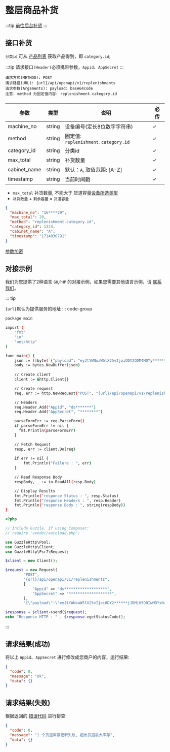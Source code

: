 # 整层商品补货

:::tip
[前往后台补货](https://dash.awish.vip/dashboard/machines/)
:::

## 接口补货

`分类id` 可从 [产品列表](products.md) 获取产品得到，即 `category.id`;

:::tip
请求接口`(Header)`必须携带参数，`Appid`、`AppSecret`
:::

```
请求方式(METHOD): POST
请求路径(URL): {url}/api/openapi/v1/replenishments
请求参数(Argsments): payload: base64code
注意: method 为固定值内容: replenishment.category.id
```

### <Badge type="danger" text="Payload" />

| 参数           | 类型     | 说明                               | 必传 |
|--------------|--------|----------------------------------|----|
| machine_no   | string | 设备编号(定长8位数字字符串)                  | ✓  |
| method       | string | 固定值: `replenishment.category.id` | ✓  |
| category_id  | string    | 分类id                             | ✓  |
| max_total    | string    | 补货数量                             | ✓  |
| cabinet_name | string | 默认：`A`, 取值范围: [A-Z]              | ✓  |
| timestamp    | string    | 当前时间戳                            | ✓  |

+ ``max_total`` 补货数量, 不能大于 货道容量[设备所选类型](https://dash.awish.vip/dashboard/machines/model)
+ `补货数量` + `剩余容量` = `货道容量`

```json
{
  "machine_no": "16****29",
  "max_total": 20,
  "method": "replenishment.category.id",
  "category_id": 1324,
  "cabinet_name": "A",
  "timestamp": "1714030791"
}
```

[参数加密](signatory.md)

## 对接示例

我们为您提供了2种语言 `GO`,`PHP` 的对接示例，如果您需要其他语言示例，请 [联系我们](../support.md)。

::: tip

`{url}`默认为提供服务的地址
::: code-group

```sh [GO]
package main

import (
	"fmt"
	"io"
	"net/http"
)

func main() {
	json := []byte(`{"payload": "eyJtYWNoaW5lX25vIjoiODY2ODM4MDYy*******YxNzM5QiIsInRpbWVzdGFtcCI6IjE3MTMyNTE3MjYifQ=="}`)
	body := bytes.NewBuffer(json)
	
	// Create client
	client := &http.Client{}

	// Create request
	req, err := http.NewRequest("POST", "{url}/api/openapi/v1/replenishments", body)

	// Headers
	req.Header.Add("Appid", "ds*******")
	req.Header.Add("AppSecret", "********")

	parseFormErr := req.ParseForm()
	if parseFormErr != nil {
	  fmt.Println(parseFormErr)    
	}

	// Fetch Request
	resp, err := client.Do(req)
	
	if err != nil {
		fmt.Println("Failure : ", err)
	}

	// Read Response Body
	respBody, _ := io.ReadAll(resp.Body)

	// Display Results
	fmt.Println("response Status : ", resp.Status)
	fmt.Println("response Headers : ", resp.Header)
	fmt.Println("response Body : ", string(respBody))
}
```

```php [PHP]
<?php

// Include Guzzle. If using Composer:
// require 'vendor/autoload.php';

use GuzzleHttp\Pool;
use GuzzleHttp\Client;
use GuzzleHttp\Psr7\Request;

$client = new Client();

$request = new Request(
        "POST",
        "{url}/api/openapi/v1/replenishments",
        [
            "Appid" => "ds*******************",
            "AppSecret" => "*******************",
        ],
        "{\"payload\":\"eyJtYWNoaW5lX25vIjoiODY2******jJBMjU5Q0IwMDYxNzM5QiIsInRpbWVzdGFtcCI6IjE3MTMyNTE3MjYifQ==\"}");

$response = $client->send($request);
echo "Response HTTP : " . $response->getStatusCode();
```

:::

## 请求结果(成功)

将以上 `Appid`、`AppSecret` 进行修改成您商户的内容，运行结果:

```json
{
  "code": 0,
  "message": "ok",
  "data": {}
}
```

## 请求结果(失败)

根据返回的 [错误代码](../error_code.md) 进行排查:

```json
{
  "code": 0,
  "message": "1 个货道库存更新失败, 超出货道最大库存",
  "data": {}
}
```